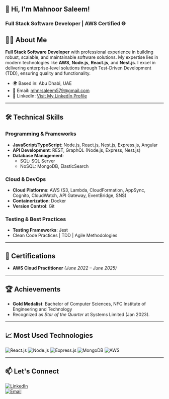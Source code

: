 ## 👋 Hi, I'm Mahnoor Saleem! 

### Full Stack Software Developer | AWS Certified 🌐  

## 👩‍💻 About Me

**Full Stack Software Developer** with professional experience in building robust, scalable, and maintainable software solutions. My expertise lies in modern technologies like **AWS**, **Node.js**, **React.js**, and **Nest.js**. I excel in delivering enterprise-level solutions through Test-Driven Development (TDD), ensuring quality and functionality.

- 🌍 Based in: Abu Dhabi, UAE
- 📧 Email: [mhnrsaleem579@gmail.com](mailto:mhnrsaleem579@gmail.com)
- 🔗 LinkedIn: [Visit My LinkedIn Profile](https://www.linkedin.com/in/mahnoor-saleem/)

---

## 🛠️ Technical Skills

### **Programming & Frameworks**
- **JavaScript/TypeScript**: Node.js, React.js, Nest.js, Express.js, Angular
- **API Development**: REST, GraphQL (Node.js, Express, Nest.js)
- **Database Management**: 
  - SQL: SQL Server
  - NoSQL: MongoDB, ElasticSearch

### **Cloud & DevOps**
- **Cloud Platforms**: AWS (S3, Lambda, CloudFormation, AppSync, Cognito, CloudWatch, API Gateway, EventBridge, SNS)
- **Containerization**: Docker
- **Version Control**: Git

### **Testing & Best Practices**
- **Testing Frameworks**: Jest
- Clean Code Practices | TDD | Agile Methodologies

---

## 📜 Certifications
- **AWS Cloud Practitioner** *(June 2022 – June 2025)*

---

## 🏆 Achievements
- **Gold Medalist**: Bachelor of Computer Sciences, NFC Institute of Engineering and Technology 
- Recognized as *Star of the Quarter* at Systems Limited (Jan 2023).

---

## 📈 Most Used Technologies

![React.js](https://img.shields.io/badge/React.js-61DAFB?style=for-the-badge&logo=react&logoColor=white)
![Node.js](https://img.shields.io/badge/Node.js-339933?style=for-the-badge&logo=nodedotjs&logoColor=white)
![Express.js](https://img.shields.io/badge/Express.js-000000?style=for-the-badge&logo=express&logoColor=white)
![MongoDB](https://img.shields.io/badge/MongoDB-47A248?style=for-the-badge&logo=mongodb&logoColor=white)
![AWS](https://img.shields.io/badge/AWS-FF9900?style=for-the-badge&logo=amazonaws&logoColor=white)

---

## 📫 Let's Connect

[![LinkedIn](https://img.shields.io/badge/LinkedIn-MahnoorSaleem-blue?style=flat&logo=linkedin)](https://www.linkedin.com/in/mahnoor-saleem/)  
[![Email](https://img.shields.io/badge/Email-mhnrsaleem579%40gmail.com-red?style=flat&logo=gmail)](mailto:mhnrsaleem579@gmail.com)

